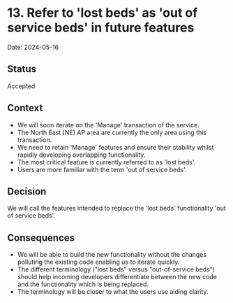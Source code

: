 # 13. Refer to 'lost beds' as 'out of service beds' in future features

Date: 2024-05-16

## Status

Accepted

## Context

- We will soon iterate on the 'Manage' transaction of the service.
- The North East (NE) AP area are currently the only area using this transaction.
- We need to retain 'Manage' features and ensure their stability whilst rapidly developing overlapping functionality.
- The most critical feature is currently referred to as 'lost beds'.
- Users are more familiar with the term 'out of service beds'.

## Decision

We will call the features intended to replace the 'lost beds' functionality 'out of service beds'.

## Consequences

- We will be able to build the new functionality without the changes polluting the existing code enabling us to iterate quickly.
- The different terminology ("lost beds" versus "out-of-service beds") should help incoming developers differentiate between the new code and the functionality which is being replaced.
- The terminology will be closer to what the users use aiding clarity.
